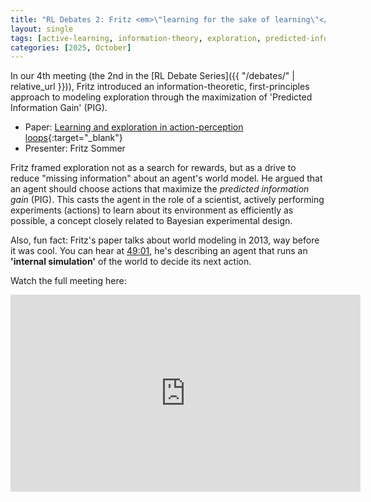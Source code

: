 ```yaml
---
title: "RL Debates 2: Fritz <em>\"learning for the sake of learning\"</em> Sommer"
layout: single
tags: [active-learning, information-theory, exploration, predicted-information-gain]
categories: [2025, October]
---
```


In our 4th meeting (the 2nd in the [RL Debate Series]({{ "/debates/" | relative_url }})), Fritz introduced an information-theoretic, first-principles approach to modeling exploration through the maximization of 'Predicted Information Gain' (PIG).

- Paper: [Learning and exploration in action-perception loops](https://www.frontiersin.org/journals/neural-circuits/articles/10.3389/fncir.2013.00037/full){:target="_blank"}
- Presenter: Fritz Sommer

Fritz framed exploration not as a search for rewards, but as a drive to reduce "missing information" about an agent's world model. He argued that an agent should choose actions that maximize the *predicted information gain* (PIG). This casts the agent in the role of a scientist, actively performing experiments (actions) to learn about its environment as efficiently as possible, a concept closely related to Bayesian experimental design.

Also, fun fact: Fritz's paper talks about world modeling in 2013, way before it was cool. You can hear at [49:01](https://www.youtube.com/watch?v=rlF-0tKOBEk&t=2941s), he's describing an agent that runs an **'internal simulation'** of the world to decide its next action.

Watch the full meeting here:

<iframe width="560" height="315" src="https://www.youtube.com/embed/rlF-0tKOBEk?si=vggdZAsy_9BAwdNT" title="YouTube video player" frameborder="0" allow="accelerometer; autoplay; clipboard-write; encrypted-media; gyroscope; picture-in-picture; web-share" referrerpolicy="strict-origin-when-cross-origin" allowfullscreen></iframe>
